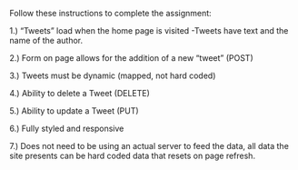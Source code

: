 Follow these instructions to complete the assignment: 

1.) “Tweets” load when the home page is visited
-Tweets have text and the name of the author.

2.) Form on page allows for the  addition of a new “tweet” (POST)

3.) Tweets must be dynamic (mapped, not hard coded)

4.) Ability to delete a Tweet (DELETE)

5.) Ability to update a Tweet (PUT) 

6.) Fully styled and responsive

7.) Does not need to be using an actual server to feed the data, all data the site presents can be hard coded data that resets on page refresh.
